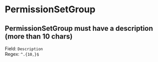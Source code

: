 # PermissionSetGroup
## PermissionSetGroup must have a description (more than 10 chars)
Field: `Description`   
Regex: `^.{10,}$`    


